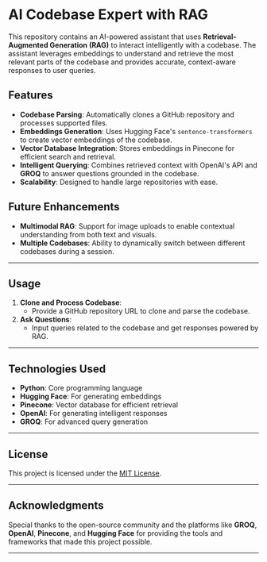 

# **AI Codebase Expert with RAG**  

This repository contains an AI-powered assistant that uses **Retrieval-Augmented Generation (RAG)** to interact intelligently with a codebase. The assistant leverages embeddings to understand and retrieve the most relevant parts of the codebase and provides accurate, context-aware responses to user queries.

## **Features**  

- **Codebase Parsing**: Automatically clones a GitHub repository and processes supported files.  
- **Embeddings Generation**: Uses Hugging Face's `sentence-transformers` to create vector embeddings of the codebase.  
- **Vector Database Integration**: Stores embeddings in Pinecone for efficient search and retrieval.  
- **Intelligent Querying**: Combines retrieved context with OpenAI's API and **GROQ** to answer questions grounded in the codebase.  
- **Scalability**: Designed to handle large repositories with ease.  

## **Future Enhancements**  

- **Multimodal RAG**: Support for image uploads to enable contextual understanding from both text and visuals.  
- **Multiple Codebases**: Ability to dynamically switch between different codebases during a session.  

---

## **Usage**  

1. **Clone and Process Codebase**:  
   - Provide a GitHub repository URL to clone and parse the codebase.  
2. **Ask Questions**:  
   - Input queries related to the codebase and get responses powered by RAG.  

---

## **Technologies Used**  

- **Python**: Core programming language  
- **Hugging Face**: For generating embeddings  
- **Pinecone**: Vector database for efficient retrieval  
- **OpenAI**: For generating intelligent responses  
- **GROQ**: For advanced query generation  

---

## **License**  

This project is licensed under the [MIT License](LICENSE).  

---

## **Acknowledgments**  

Special thanks to the open-source community and the platforms like **GROQ**, **OpenAI**, **Pinecone**, and **Hugging Face** for providing the tools and frameworks that made this project possible.  

---
